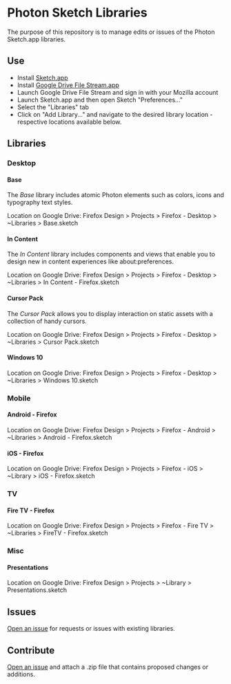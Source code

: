 # Photon Sketch Libraries

The purpose of this repository is to manage edits or issues of the Photon Sketch.app libraries.

## Use

- Install [Sketch.app](https://www.sketchapp.com/)
- Install [Google Drive File Stream.app](https://www.google.com/drive/download/)
- Launch Google Drive File Stream and sign in with your Mozilla account
- Launch Sketch.app and then open Sketch "Preferences..."
- Select the "Libraries" tab
- Click on "Add Library..." and navigate to the desired library location - respective locations available below.

## Libraries

### Desktop

#### Base

The _Base_ library includes atomic Photon elements such as colors, icons and typography text styles.

Location on Google Drive: Firefox Design > Projects > Firefox - Desktop > ~Libraries > Base.sketch

#### In Content

The _In Content_ library includes components and views that enable you to design new in content experiences like about:preferences.

Location on Google Drive: Firefox Design > Projects > Firefox - Desktop > ~Libraries > In Content - Firefox.sketch 

#### Cursor Pack

The _Cursor Pack_ allows you to display interaction on static assets with a collection of handy cursors.

Location on Google Drive: Firefox Design > Projects > Firefox - Desktop > ~Libraries > Cursor Pack.sketch 

#### Windows 10

Location on Google Drive: Firefox Design > Projects > Firefox - Desktop > ~Libraries > Windows 10.sketch

### Mobile

#### Android - Firefox

Location on Google Drive: Firefox Design > Projects > Firefox - Android > ~Libraries > Android - Firefox.sketch

#### iOS - Firefox

Location on Google Drive: Firefox Design > Projects > Firefox - iOS > ~Library > iOS - Firefox.sketch

### TV

#### Fire TV - Firefox

Location on Google Drive: Firefox Design > Projects > Firefox - Fire TV > ~Libraries > FireTV - Firefox.sketch

### Misc

#### Presentations

Location on Google Drive: Firefox Design > Projects > ~Library > Presentations.sketch

## Issues

[Open an issue](https://github.com/firefoxux/photon-library/issues/new) for requests or issues with existing libraries.

## Contribute

[Open an issue](https://github.com/firefoxux/photon-library/issues/new) and attach a .zip file that contains proposed changes or additions.

